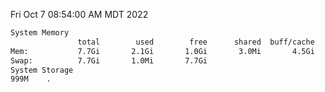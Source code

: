 Fri Oct  7 08:54:00 AM MDT 2022
```bash
System Memory
               total        used        free      shared  buff/cache   available
Mem:           7.7Gi       2.1Gi       1.0Gi       3.0Mi       4.5Gi       5.1Gi
Swap:          7.7Gi       1.0Mi       7.7Gi
System Storage
999M	.
```
